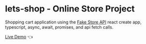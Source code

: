 # lets-shop - Online Store Project
Shopping cart application using the [Fake Store API](https://fakestoreapi.com/) react create app, typescript, async, await, promises, and api fetch calls.

[Live Demo](https://thejonathanxue.github.io/lets-shop/) 👈
